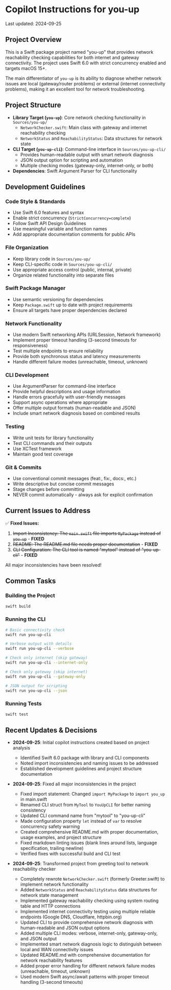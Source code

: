# Copilot Instructions for you-up

Last updated: 2024-09-25

## Project Overview

This is a Swift package project named "you-up" that provides network reachability checking capabilities for both internet and gateway connectivity. The project uses Swift 6.0 with strict concurrency enabled and targets macOS 15+.

The main differentiator of `you-up` is its ability to diagnose whether network issues are local (gateway/router problems) or external (internet connectivity problems), making it an excellent tool for network troubleshooting.

## Project Structure

- **Library Target (`you-up`)**: Core network checking functionality in `Sources/you-up/`
  - `NetworkChecker.swift`: Main class with gateway and internet reachability checking
  - `NetworkStatus` and `ReachabilityStatus`: Data structures for network state
- **CLI Target (`you-up-cli`)**: Command-line interface in `Sources/you-up-cli/`
  - Provides human-readable output with smart network diagnosis
  - JSON output option for scripting and automation
  - Multiple checking modes (gateway-only, internet-only, or both)
- **Dependencies**: Swift Argument Parser for CLI functionality

## Development Guidelines

### Code Style & Standards
- Use Swift 6.0 features and syntax
- Enable strict concurrency (`StrictConcurrency=complete`)
- Follow Swift API Design Guidelines
- Use meaningful variable and function names
- Add appropriate documentation comments for public APIs

### File Organization
- Keep library code in `Sources/you-up/`
- Keep CLI-specific code in `Sources/you-up-cli/`
- Use appropriate access control (public, internal, private)
- Organize related functionality into separate files

### Swift Package Manager
- Use semantic versioning for dependencies
- Keep `Package.swift` up to date with project requirements
- Ensure all targets have proper dependencies declared

### Network Functionality
- Use modern Swift networking APIs (URLSession, Network framework)
- Implement proper timeout handling (3-second timeouts for responsiveness)
- Test multiple endpoints to ensure reliability
- Provide both synchronous status and latency measurements
- Handle different failure modes (unreachable, timeout, unknown)

### CLI Development
- Use ArgumentParser for command-line interface
- Provide helpful descriptions and usage information
- Handle errors gracefully with user-friendly messages
- Support async operations where appropriate
- Offer multiple output formats (human-readable and JSON)
- Include smart network diagnosis based on combined results

### Testing
- Write unit tests for library functionality
- Test CLI commands and their outputs
- Use XCTest framework
- Maintain good test coverage

### Git & Commits
- Use conventional commit messages (feat:, fix:, docs:, etc.)
- Write descriptive but concise commit messages
- Stage changes before committing
- NEVER commit automatically - always ask for explicit confirmation

## Current Issues to Address

✅ **Fixed Issues:**
1. ~~Import Inconsistency: The `main.swift` file imports `MyPackage` instead of `you-up`~~ - **FIXED**
2. ~~README: The README.md file needs proper documentation~~ - **FIXED**
3. ~~CLI Configuration: The CLI tool is named "mytool" instead of "you-up-cli"~~ - **FIXED**

All major inconsistencies have been resolved!

## Common Tasks

### Building the Project
```bash
swift build
```

### Running the CLI
```bash
# Basic connectivity check
swift run you-up-cli

# Verbose output with details
swift run you-up-cli --verbose

# Check only internet (skip gateway)
swift run you-up-cli --internet-only

# Check only gateway (skip internet)
swift run you-up-cli --gateway-only

# JSON output for scripting
swift run you-up-cli --json
```

### Running Tests
```bash
swift test
```

## Recent Updates & Decisions

- **2024-09-25**: Initial copilot instructions created based on project analysis
  - Identified Swift 6.0 package with library and CLI components
  - Noted import inconsistencies and naming issues to be addressed
  - Established development guidelines and project structure documentation

- **2024-09-25**: Fixed all major inconsistencies in the project
  - Fixed import statement: Changed `import MyPackage` to `import you_up` in main.swift
  - Renamed CLI struct from `MyTool` to `YouUpCLI` for better naming consistency
  - Updated CLI command name from "mytool" to "you-up-cli"
  - Made configuration property `let` instead of `var` to resolve concurrency safety warning
  - Created comprehensive README.md with proper documentation, usage examples, and project structure
  - Fixed markdown linting issues (blank lines around lists, language specification, trailing newline)
  - Verified fixes with successful build and CLI test

- **2024-09-25**: Transformed project from greeting tool to network reachability checker
  - Completely rewrote `NetworkChecker.swift` (formerly Greeter.swift) to implement network functionality
  - Added `NetworkStatus` and `ReachabilityStatus` data structures for network state management
  - Implemented gateway reachability checking using system routing table and HTTP connections
  - Implemented internet connectivity testing using multiple reliable endpoints (Google DNS, Cloudflare, httpbin.org)
  - Updated CLI to provide comprehensive network diagnosis with human-readable and JSON output options
  - Added multiple CLI modes: verbose, internet-only, gateway-only, and JSON output
  - Implemented smart network diagnosis logic to distinguish between local and WAN connectivity issues
  - Updated README.md with comprehensive documentation for network reachability features
  - Added proper error handling for different network failure modes (unreachable, timeout, unknown)
  - Used modern Swift async/await patterns with proper timeout handling (3-second timeouts)

